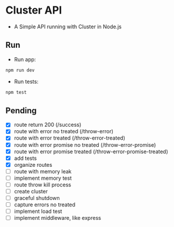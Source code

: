 # Cluster API

- A Simple API running with Cluster in Node.js

## Run

- Run app:
  
```sh
npm run dev
```

- Run tests:

```sh
npm test
```

## Pending

- [x] route return 200 (/success)
- [x] route with error no treated (/throw-error)
- [x] route with error treated (/throw-error-treated)
- [x] route with error promise no treated (/throw-error-promise)
- [x] route with error promise treated (/throw-error-promise-treated)
- [x] add tests
- [x] organize routes
- [ ] route with memory leak
- [ ] implement memory test
- [ ] route throw kill process
- [ ] create cluster
- [ ] graceful shutdown
- [ ] capture errors no treated
- [ ] implement load test
- [ ] implement middleware, like express
